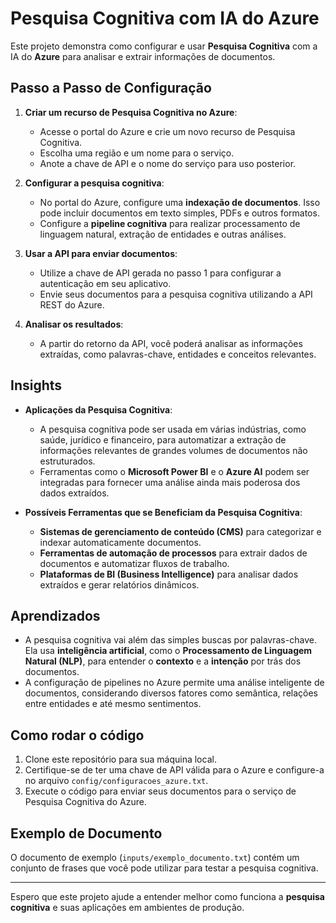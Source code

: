 # Pesquisa Cognitiva com IA do Azure

Este projeto demonstra como configurar e usar **Pesquisa Cognitiva** com a IA do **Azure** para analisar e extrair informações de documentos.

## Passo a Passo de Configuração

1. **Criar um recurso de Pesquisa Cognitiva no Azure**:
    - Acesse o portal do Azure e crie um novo recurso de Pesquisa Cognitiva.
    - Escolha uma região e um nome para o serviço.
    - Anote a chave de API e o nome do serviço para uso posterior.

2. **Configurar a pesquisa cognitiva**:
    - No portal do Azure, configure uma **indexação de documentos**. Isso pode incluir documentos em texto simples, PDFs e outros formatos.
    - Configure a **pipeline cognitiva** para realizar processamento de linguagem natural, extração de entidades e outras análises.

3. **Usar a API para enviar documentos**:
    - Utilize a chave de API gerada no passo 1 para configurar a autenticação em seu aplicativo.
    - Envie seus documentos para a pesquisa cognitiva utilizando a API REST do Azure.

4. **Analisar os resultados**:
    - A partir do retorno da API, você poderá analisar as informações extraídas, como palavras-chave, entidades e conceitos relevantes.

## Insights

- **Aplicações da Pesquisa Cognitiva**:
    - A pesquisa cognitiva pode ser usada em várias indústrias, como saúde, jurídico e financeiro, para automatizar a extração de informações relevantes de grandes volumes de documentos não estruturados.
    - Ferramentas como o **Microsoft Power BI** e o **Azure AI** podem ser integradas para fornecer uma análise ainda mais poderosa dos dados extraídos.

- **Possíveis Ferramentas que se Beneficiam da Pesquisa Cognitiva**:
    - **Sistemas de gerenciamento de conteúdo (CMS)** para categorizar e indexar automaticamente documentos.
    - **Ferramentas de automação de processos** para extrair dados de documentos e automatizar fluxos de trabalho.
    - **Plataformas de BI (Business Intelligence)** para analisar dados extraídos e gerar relatórios dinâmicos.

## Aprendizados

- A pesquisa cognitiva vai além das simples buscas por palavras-chave. Ela usa **inteligência artificial**, como o **Processamento de Linguagem Natural (NLP)**, para entender o **contexto** e a **intenção** por trás dos documentos.
- A configuração de pipelines no Azure permite uma análise inteligente de documentos, considerando diversos fatores como semântica, relações entre entidades e até mesmo sentimentos.
  
## Como rodar o código

1. Clone este repositório para sua máquina local.
2. Certifique-se de ter uma chave de API válida para o Azure e configure-a no arquivo `config/configuracoes_azure.txt`.
3. Execute o código para enviar seus documentos para o serviço de Pesquisa Cognitiva do Azure.

## Exemplo de Documento

O documento de exemplo (`inputs/exemplo_documento.txt`) contém um conjunto de frases que você pode utilizar para testar a pesquisa cognitiva.

---

Espero que este projeto ajude a entender melhor como funciona a **pesquisa cognitiva** e suas aplicações em ambientes de produção.

